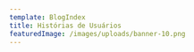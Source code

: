 ```yaml
---
template: BlogIndex
title: Histórias de Usuários
featuredImage: /images/uploads/banner-10.png
---
```


